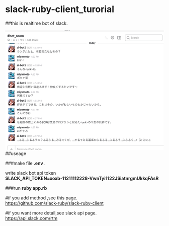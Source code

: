 # slack-ruby-client_turorial

##this is realtime bot of slack.<br>

![サンプル](https://github.com/miyamotok0105/slack-ruby-client_turorial/blob/master/1480755918763.jpg "サンプル")
<br>
##useage

###make file <b>.env</b> .

write slack bot api token<br>
<b>SLACK_API_TOKEN=xoxb-11211112228-VwnTyi1122JSiatnrgmUkkqFAsR</b>

###run
<b>ruby app.rb</b>
<br>

#if you add method ,see this page.<br>
https://github.com/slack-ruby/slack-ruby-client<br>

#if you want more detail,see slack api page.<br>
https://api.slack.com/rtm<br>

